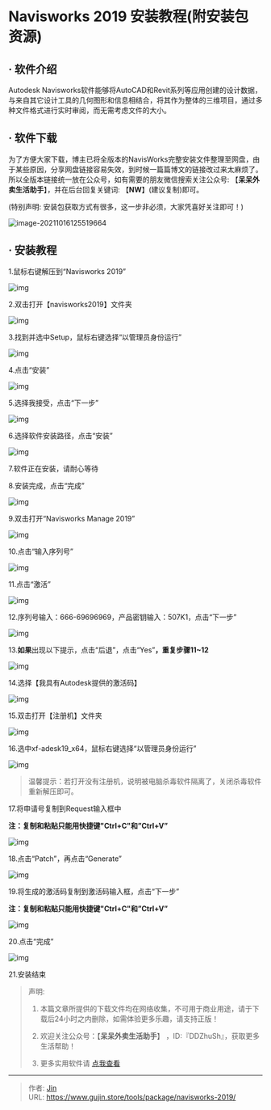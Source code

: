 # Navisworks 2019 安装教程(附安装包资源)


## · 软件介绍
Autodesk Navisworks软件能够将AutoCAD和Revit系列等应用创建的设计数据，与来自其它设计工具的几何图形和信息相结合，将其作为整体的三维项目，通过多种文件格式进行实时审阅，而无需考虑文件的大小。

## · 软件下载
为了方便大家下载，博主已将全版本的NavisWorks完整安装文件整理至网盘，由于某些原因，分享网盘链接容易失效，到时候一篇篇博文的链接改过来太麻烦了。所以全版本链接统一放在公众号，如有需要的朋友微信搜索关注公众号: 【**呆呆外卖生活助手**】，并在后台回复关键词: 【**NW**】(建议复制)即可。

(特别声明: 安装包获取方式有很多，这一步非必须，大家凭喜好关注即可！)

![image-20211016125519664](https://img.gujin.store/img/image-20211016125519664.png)

## · 安装教程

1.鼠标右键解压到“Navisworks 2019”

![img](https://img.gujin.store/img/v2-9f0660e626bb54455b8e0be9cfca23e6_720w.png)



2.双击打开【navisworks2019】文件夹

![img](https://img.gujin.store/img/v2-fab6c48f77cf2c01577e1980cbfa379c_720w.png)

3.找到并选中Setup，鼠标右键选择“以管理员身份运行”

![img](https://img.gujin.store/img/v2-a2cce526edc75145881c5d2141b712f8_720w.png)

4.点击“安装”

![img](https://img.gujin.store/img/v2-77f882f524f989c324496c4dfeca3c42_720w.png)

5.选择我接受，点击“下一步”

![img](https://img.gujin.store/img/v2-700e93a9e2d22f0896b6d47ebaaf4324_720w.png)

6.选择软件安装路径，点击“安装”

![img](https://img.gujin.store/img/v2-1a96fa0133e30a0033398657101aa1b3_720w.png)

7.软件正在安装，请耐心等待

8.安装完成，点击“完成”

![img](https://img.gujin.store/img/v2-fb6b84f834597e07a91a4643f063b553_720w.png)

9.双击打开“Navisworks Manage 2019”

![img](https://img.gujin.store/img/v2-709fc822b094c0786c2b9f09c206e380_720w.png)

10.点击“输入序列号”

![img](https://img.gujin.store/img/v2-0a04384478bece8dde286e520b7c5d32_720w.png)

11.点击“激活”

![img](https://img.gujin.store/img/v2-872a173f576612f4703af932729dbf02_720w.png)

12.序列号输入：666-69696969，产品密钥输入：507K1，点击“下一步”

![img](https://img.gujin.store/img/v2-c0b12155d8e8683a57d695293b2b1fa6_720w.png)

13.**如果**出现以下提示，点击“后退”，点击“Yes”**，重复步骤11~12**

![img](https://img.gujin.store/img/v2-72e588c592765941a45bf169cc549ad6_720w.png)

14.选择【我具有Autodesk提供的激活码】

![img](https://img.gujin.store/img/v2-2345e0d264b0249a470dbc8a6a33b9f7_720w.png)

15.双击打开【注册机】文件夹

![img](https://img.gujin.store/img/v2-4f34528fc396258a19a9a1b636bb3aa2_720w.png)

16.选中xf-adesk19_x64，鼠标右键选择“以管理员身份运行”

![img](https://img.gujin.store/img/v2-604b9d3390b3391a05b8a1b421fc191b_720w.png)

> 温馨提示：若打开没有注册机，说明被电脑杀毒软件隔离了，关闭杀毒软件重新解压即可。

17.将申请号复制到Request输入框中

**注：复制和粘贴只能用快捷键"Ctrl+C"和”Ctrl+V”**

![img](https://img.gujin.store/img/v2-6aa56883f102dd32aca0314d8887b585_720w.png)

18.点击“Patch”，再点击“Generate”

![img](https://img.gujin.store/img/v2-34c4366268a8167e69069bf87e980fa5_720w.png)

19.将生成的激活码复制到激活码输入框，点击“下一步”

**注：复制和粘贴只能用快捷键"Ctrl+C"和”Ctrl+V”**

![img](https://img.gujin.store/img/v2-28fbec9ca332ffe19bdb491144a7f7b1_720w.png)

20.点击“完成”

![img](https://img.gujin.store/img/v2-1da679e7201e166b7cffc5169ada9436_720w.png)

21.安装结束




> 声明: 
>
> 1. 本篇文章所提供的下载文件均在网络收集，不可用于商业用途，请于下载后24小时之内删除，如需体验更多乐趣，请支持正版！
>
> 2. 欢迎关注公众号：【**呆呆外卖生活助手**】 ，ID:『DDZhuSh』，获取更多生活帮助！
>
> 3. 更多实用软件请  [点我查看](/tools)

---

> 作者: [Jin](https://img.gujin.store/img/favicon.ico)  
> URL: https://www.gujin.store/tools/package/navisworks-2019/  

